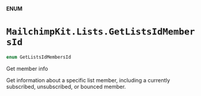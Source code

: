 **ENUM**

# `MailchimpKit.Lists.GetListsIdMembersId`

```swift
enum GetListsIdMembersId
```

Get member info

Get information about a specific list member, including a currently subscribed, unsubscribed, or bounced member.
